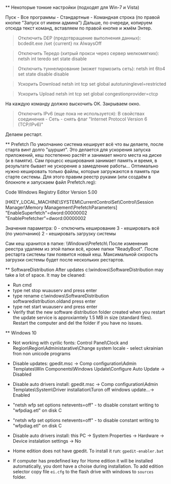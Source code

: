 ** Некоторые тонкие настройки (подходят для Win-7 и Vista) 

Пуск - Все программы - Стандартные - Командная строка (по правой кнопке "Запуск от имени админа") 
Дальше, по очереди, копируем отсюда текст команд, вставляем по правой кнопке и жмём Энтер. 

>Отключить DEP (предотвращение выполнения данных): 
bcdedit.exe /set {current} nx AlwaysOff 

>Отключить Тередо (хитрый прокси через сервер мелкомягких): 
netsh int teredo set state disable 

>Отключить туннелирование (может тормозить сеть): 
netsh int 6to4 set state disable disable 

>Ускорить Download 
netsh int tcp set global autotuninglevel=restricted 

>Ускорить Upload 
netsh int tcp set global congestionprovider=ctcp 

На каждую команду должно выскочить ОК. 
Закрываем окно. 

>Отключить IPv6 (еще пока не используется): 
В свойствах соединения - Сеть - снять флаг "Internet Protocol Version 6 (TCP/IPv6)" 

Делаем рестарт.  


** Prefetch
По умолчанию система кеширует всё что вы делаете, после старта винт долго "шуршит". 
Это делается для ускорения запуска приложений, кеш постепенно растёт и занимает 
много места на диске (и в памяти). Сам процесс кеширования занимает память и время, 
в результате бывает не ускорение а замедление работы... 
Оптимально нужно кешировать только файлы, которые загружаются в память при старте системы. 
Для этого правим реестр руками (или создаём в блокноте и запускаем файл Prefetch.reg): 

Code
Windows Registry Editor Version 5.00 

[HKEY_LOCAL_MACHINE\SYSTEM\CurrentControlSet\Control\Session Manager\Memory Management\PrefetchParameters] 
"EnableSuperfetch"=dword:00000002 
"EnablePrefetcher"=dword:00000002

Значения параметра: 
0 - отключить кеширование 
3 - кешировать всё (по умолчанию) 
2 - кешировать загрузку системы 

Сам кеш хранится в папке: \Windows\Prefetch\ 
После изменения реестра удаляем из этой папки всё, кроме папки "ReadyBoot". 
После рестарта системы там появится новый кеш. Максимальной скорость загрузки системы 
будет после нескольких рестартов. 

** SoftwareDistribution
After updates c:\windows\SoftwareDistribution may take a lot of space. It may be cleaned:
 - Run cmd
 - type net stop wuauserv and press enter
 - type rename c:\windows\SoftwareDistribution softwaredistribution.oldand press enter
 - type net start wuauserv and press enter
 - Verify that the new software distribution folder created when you restart the update service is approxiamtely 1.5 MB in size (standard files). Restart the computer and del the folder if you have no issues.

** Windows 10

- Not working with cyrilic fonts: Control Panel\Clock and Region\Region\Administarative\Change system locale - select ukrainian fron non unicode programs

- Disable updates: gpedit.msc -> Comp configuration\Admin Templates\Win Components\Windows Update\Configure Auto Update -> Disabled

- Disable auto drivers install: gpedit.msc -> Comp configuration\Admin Templates\System\Driver installation\Turon off windows update...-> Enabled

- "netsh wfp set options netevents=off" - to disable constant writing to "wfpdiag.etl" on disk C

- "netsh wfp set options netevents=off" - to disable constant writing to "wfpdiag.etl" on disk C

- Disable auto drivers install: this PC -> System Properties -> Hardware -> Device instalation settings -> No

- Home edition does not have gpedit. To install it run: `gpedit-enabler.bat`

- If computer has predefined key for Home edition it will be installed automatically, you dont have a choise during installation. To add edition selector copy file `ei.cfg` to the flash drive with windows to `sources` folder.
